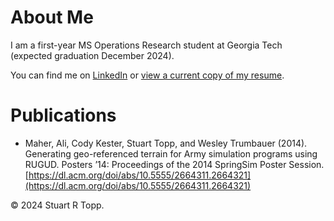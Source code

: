 # About Me
I am a first-year MS Operations Research student at Georgia Tech (expected graduation December 2024).

You can find me on [LinkedIn](https://linkedin.com/in/stutopp) or [view a current copy of my resume](stutopp.net/resume/stuart_topp_resume.pdf).

# Publications
- Maher, Ali, Cody Kester, Stuart Topp, and Wesley Trumbauer (2014). Generating geo-referenced terrain for Army simulation programs using RUGUD. Posters ’14: Proceedings of the 2014 SpringSim Poster Session. [https://dl.acm.org/doi/abs/10.5555/2664311.2664321](https://dl.acm.org/doi/abs/10.5555/2664311.2664321)

&copy; 2024 Stuart R Topp.

